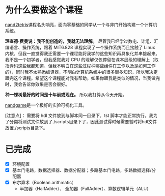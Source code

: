 # 为什么要做这个课程

[nand2tetris](https://www.nand2tetris.org/)课程名头响亮，面向零基础的同学从一个与非门开始构建一个计算机系统。

**理查德·费曼说：我不能创造的，我就无法理解。** 尽管我已经学过数电、计组、汇编语言、操作系统，跟着 MIT6.828 课程实现了一个操作系统而且接触了 Linux 内核，但我一直觉得我还需要一个课程能将我学的这些知识再具象化并串接起来。我不是一个初学者，但我感觉我对 CPU 的理解仅仅停留在课本层级的理解上（取指译码这些我都知道，但我不明白在这些过程种哪些组件在工作以及是如何工作的），同时我不太熟悉编译器，不明白计算机系统中的很多很多知识，所以我决定跟完这个课程。希望这个课程能对我有帮助。如果你跟我是类似的情况，当我做完时，我会告诉你效果是否会很好。

**种一棵树最好的时间是十年前或现在。** 所以我打算从今天开始。

[nandgame](https://nandgame.com/)是一个极好的实验可视化工具。

[注意点]： 需要将 hdl 文件放到与脚本同一目录下，tst 脚本才能正常执行。我为了分类将测试文件放到了./scripts目录下了，因此测试得时候需要暂时将hdl文件放置./scripts目录下。
# 已完成

- [x] 环境配置
- [x] 基本门电路，数据选择器、数据分配器；多路基本门电路，多路数据选择/分配器
- [x] 布尔算术（Boolean arithmatic）
  - 半加器（HalfAdder）、 全加器（FullAdder）、算数逻辑单元（ALU）
